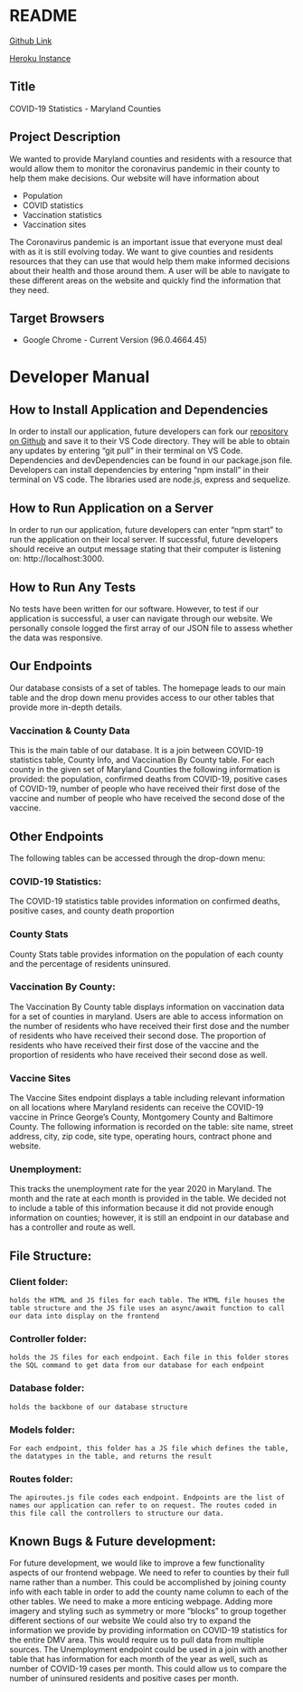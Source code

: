 # README
[Github Link](https://github.com/jayid00/Group20-Final-INST377_Fall2021)

[Heroku Instance](https://tranquil-temple-96571.herokuapp.com/)

## Title 
COVID-19 Statistics - Maryland Counties

## Project Description
We wanted to provide Maryland counties and residents with a resource that would allow them to monitor the coronavirus pandemic in their county to help them make decisions. Our website will have information about 
* Population
* COVID statistics
* Vaccination statistics
* Vaccination sites 

The Coronavirus pandemic is an important issue that everyone must deal with as it is still evolving today. We want to give counties and residents resources that they can use that would help them make informed decisions about their health and those around them. A user will be able to navigate to these different areas on the website and quickly find the information that they need.    

## Target Browsers
* Google Chrome - Current Version (96.0.4664.45)

# Developer Manual

## How to Install Application and Dependencies
In order to install our application, future developers can fork our [repository on Github](https://github.com/jayid00/Group20-Final-INST377_Fall2021) and save it to their VS Code directory. They will be able to obtain any updates by entering “git pull” in their terminal on VS Code. Dependencies and devDependencies can be found in our package.json file. Developers can install dependencies by entering “npm install” in their terminal on VS code. The libraries used are node.js, express and sequelize.

## How to Run Application on a Server
In order to run our application, future developers can enter “npm start” to run the application on their local server. If successful, future developers should receive an output message stating that their computer is listening on: http://localhost:3000.

## How to Run Any Tests
No tests have been written for our software. However, to test if our application is successful, a user can navigate through our website. We personally console logged the first array of our JSON file to assess whether the data was responsive.

## Our Endpoints
Our database consists of a set of tables. The homepage leads to our main table and the drop down menu provides access to our other tables that provide more in-depth details.

### Vaccination & County Data
This is the main table of our database. It is a join between COVID-19 statistics table, County Info, and Vaccination By County table. For each county in the given set of Maryland Counties the following information is provided: the population, confirmed deaths from COVID-19, positive cases of COVID-19, number of people who have received their first dose of the vaccine and number of people who have received the second dose of the vaccine. 

## Other Endpoints
The following tables can be accessed through the drop-down menu: 

### COVID-19 Statistics: 
The COVID-19 statistics table provides information on confirmed deaths, positive cases, and county death proportion 

### County Stats 
County Stats table provides information on the population of each county and the percentage of residents uninsured. 

### Vaccination By County: 
The Vaccination By County table displays information on vaccination data for a set of counties in maryland. Users are able to access information on the number of residents who have received their first dose and the number of residents who have received their second dose. The proportion of residents who have received their first dose of the vaccine and the proportion of residents who have received their second dose as well. 

### Vaccine Sites
The Vaccine Sites endpoint displays a table including relevant information on all locations where Maryland residents can receive the COVID-19 vaccine in Prince George’s County, Montgomery County and Baltimore County. The following information is recorded on the table: site name, street address, city, zip code, site type, operating hours, contract phone and website.

### Unemployment: 
This tracks the unemployment rate for the year 2020 in Maryland. The month and the rate at each month is provided in the table. We decided not to include a table of this information because it did not provide enough information on counties; however, it is still an endpoint in our database and has a controller and route as well. 

## File Structure: 
### Client folder: 
    holds the HTML and JS files for each table. The HTML file houses the table structure and the JS file uses an async/await function to call our data into display on the frontend 
### Controller folder:
    holds the JS files for each endpoint. Each file in this folder stores the SQL command to get data from our database for each endpoint 
### Database folder:
    holds the backbone of our database structure 
### Models folder: 
    For each endpoint, this folder has a JS file which defines the table, the datatypes in the table, and returns the result 
### Routes folder: 
    The apiroutes.js file codes each endpoint. Endpoints are the list of names our application can refer to on request. The routes coded in this file call the controllers to structure our data. 

## Known Bugs & Future development: 
For future development, we would like to improve a few functionality aspects of our frontend webpage. 
We need to refer to counties by their full name rather than a number. This could be accomplished by joining county info with each table in order to add the county name column to each of the other tables. 
We need to make a more enticing webpage. Adding more imagery and styling such as symmetry or more “blocks” to group together different sections of our website 
We could also try to expand the information we provide by providing information on COVID-19 statistics for the entire DMV area. This would require us to pull data from multiple sources. 
The Unemployment endpoint could be used in a join with another table that has information for each month of the year as well, such as number of COVID-19 cases per month. This could allow us to compare the number of uninsured residents and positive cases per month. 